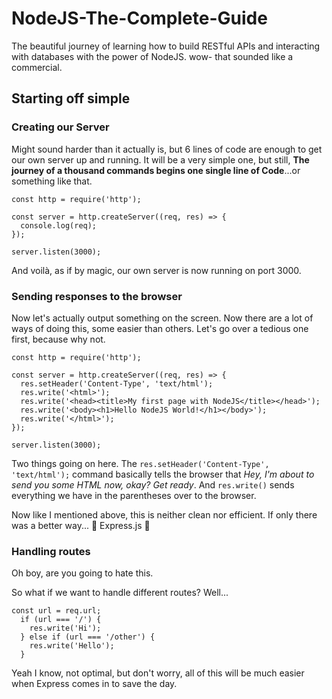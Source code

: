 # NodeJS-The-Complete-Guide

The beautiful journey of learning how to build RESTful APIs and interacting with databases with the power of NodeJS. wow- that sounded like a commercial.

## Starting off simple

### Creating our Server

Might sound harder than it actually is, but 6 lines of code are enough to get our own server up and running. It will be a very simple one, but still, **The journey of a thousand commands begins one single line of Code**...or something like that.

```
const http = require('http');

const server = http.createServer((req, res) => {
  console.log(req);
});

server.listen(3000);
```

And voilà, as if by magic, our own server is now running on port 3000.

### Sending responses to the browser

Now let's actually output something on the screen. Now there are a lot of ways of doing this, some easier than others. Let's go over a tedious one first, because why not.

```
const http = require('http');

const server = http.createServer((req, res) => {
  res.setHeader('Content-Type', 'text/html');
  res.write('<html>');
  res.write('<head><title>My first page with NodeJS</title></head>');
  res.write('<body><h1>Hello NodeJS World!</h1></body>');
  res.write('</html>');
});

server.listen(3000);
```

Two things going on here. The `res.setHeader('Content-Type', 'text/html');` command basically tells the browser that _Hey, I'm about to send you some HTML now, okay? Get ready_. And `res.write()` sends everything we have in the parentheses over to the browser.

Now like I mentioned above, this is neither clean nor efficient. If only there was a better way... 🙊 Express.js 🙊

### Handling routes

Oh boy, are you going to hate this.

So what if we want to handle different routes? Well...

```
const url = req.url;
  if (url === '/') {
    res.write('Hi');
  } else if (url === '/other') {
    res.write('Hello');
  }
```

Yeah I know, not optimal, but don't worry, all of this will be much easier when Express comes in to save the day.
